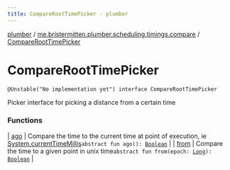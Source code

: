 ```yaml
---
title: CompareRootTimePicker - plumber
---
```


[plumber](../../index.html) / [me.bristermitten.plumber.scheduling.timings.compare](../index.html) / [CompareRootTimePicker](./index.html)

# CompareRootTimePicker

`@Unstable("No implementation yet") interface CompareRootTimePicker`

Picker interface for picking a distance from a certain time

### Functions

| [ago](ago.html) | Compare the time to the current time at point of execution, ie [System.currentTimeMillis](https://docs.oracle.com/javase/6/docs/api/java/lang/System.html#currentTimeMillis())`abstract fun ago(): `[`Boolean`](https://kotlinlang.org/api/latest/jvm/stdlib/kotlin/-boolean/index.html) |
| [from](from.html) | Compare the time to a given point in unix time`abstract fun from(epoch: `[`Long`](https://kotlinlang.org/api/latest/jvm/stdlib/kotlin/-long/index.html)`): `[`Boolean`](https://kotlinlang.org/api/latest/jvm/stdlib/kotlin/-boolean/index.html) |

